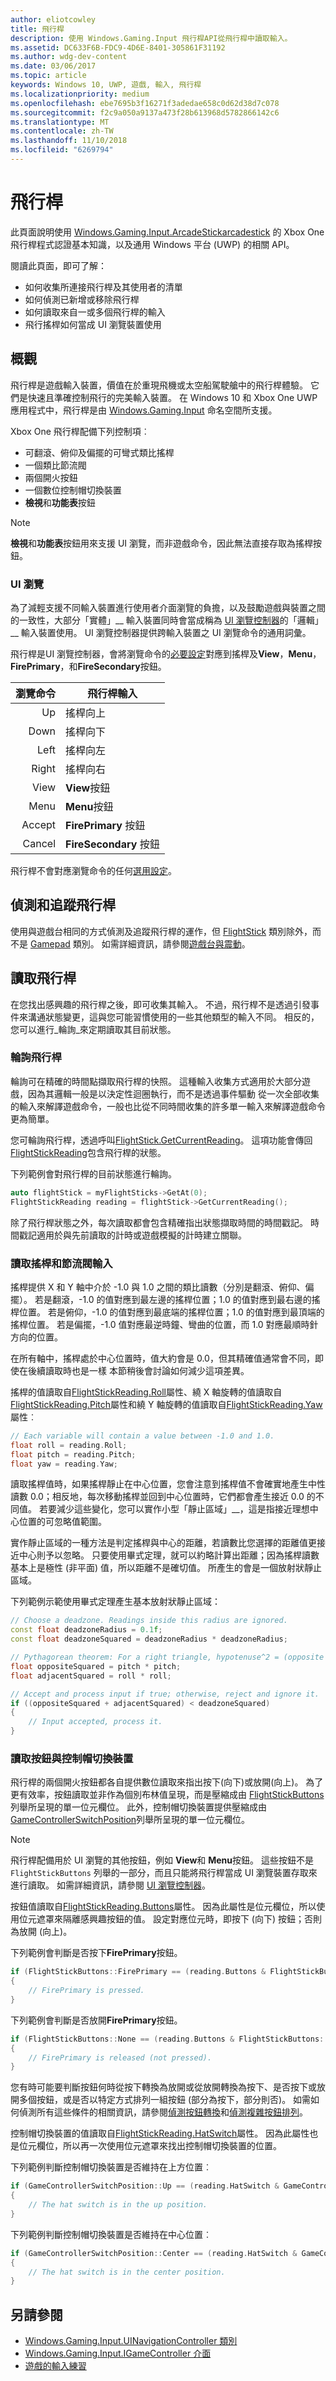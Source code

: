 ```yaml
---
author: eliotcowley
title: 飛行桿
description: 使用 Windows.Gaming.Input 飛行桿API從飛行桿中讀取輸入。
ms.assetid: DC633F6B-FDC9-4D6E-8401-305861F31192
ms.author: wdg-dev-content
ms.date: 03/06/2017
ms.topic: article
keywords: Windows 10, UWP, 遊戲, 輸入, 飛行桿
ms.localizationpriority: medium
ms.openlocfilehash: ebe7695b3f16271f3adedae658c0d62d38d7c078
ms.sourcegitcommit: f2c9a050a9137a473f28b613968d5782866142c6
ms.translationtype: MT
ms.contentlocale: zh-TW
ms.lasthandoff: 11/10/2018
ms.locfileid: "6269794"
---
```

# <a name="flight-stick"></a>飛行桿

此頁面說明使用 [Windows.Gaming.Input.ArcadeStickarcadestick](https://docs.microsoft.com/uwp/api/windows.gaming.input.flightstick) 的 Xbox One 飛行桿程式認證基本知識，以及通用 Windows 平台 (UWP) 的相關 API。

閱讀此頁面，即可了解：

* 如何收集所連接飛行桿及其使用者的清單
* 如何偵測已新增或移除飛行桿
* 如何讀取來自一或多個飛行桿的輸入
* 飛行搖桿如何當成 UI 瀏覽裝置使用

## <a name="overview"></a>概觀

飛行桿是遊戲輸入裝置，價值在於重現飛機或太空船駕駛艙中的飛行桿體驗。 它們是快速且準確控制飛行的完美輸入裝置。 在 Windows 10 和 Xbox One UWP 應用程式中，飛行桿是由 [Windows.Gaming.Input](https://docs.microsoft.com/uwp/api/windows.gaming.input) 命名空間所支援。

Xbox One 飛行桿配備下列控制項︰

* 可翻滾、俯仰及偏擺的可彎式類比搖桿
* 一個類比節流閥
* 兩個開火按鈕
* 一個數位控制帽切換裝置
* **檢視**和**功能表**按鈕

> [!NOTE]
> **檢視**和**功能表**按鈕用來支援 UI 瀏覽，而非遊戲命令，因此無法直接存取為搖桿按鈕。

### <a name="ui-navigation"></a>UI 瀏覽

為了減輕支援不同輸入裝置進行使用者介面瀏覽的負擔，以及鼓勵遊戲與裝置之間的一致性，大部分「實體」__ 輸入裝置同時會當成稱為 [UI 瀏覽控制器](ui-navigation-controller.md)的「邏輯」__ 輸入裝置使用。 UI 瀏覽控制器提供跨輸入裝置之 UI 瀏覽命令的通用詞彙。

飛行桿是UI 瀏覽控制器，會將瀏覽命令的[必要設定](ui-navigation-controller.md#required-set)對應到搖桿及**View**，**Menu**，**FirePrimary**，和**FireSecondary**按鈕。

| 瀏覽命令 | 飛行桿輸入                  |
| ------------------:| ----------------------------------- |
|                 Up | 搖桿向上                         |
|               Down | 搖桿向下                       |
|               Left | 搖桿向左                       |
|              Right | 搖桿向右                      |
|               View | **View**按鈕                     |
|               Menu | **Menu**按鈕                     |
|             Accept | **FirePrimary** 按鈕              |
|             Cancel | **FireSecondary** 按鈕            |

飛行桿不會對應瀏覽命令的任何[選用設定](ui-navigation-controller.md#optional-set)。

## <a name="detect-and-track-flight-sticks"></a>偵測和追蹤飛行桿

使用與遊戲台相同的方式偵測及追蹤飛行桿的運作，但 [FlightStick](https://docs.microsoft.com/uwp/api/windows.gaming.input.flightstick) 類別除外，而不是 [Gamepad](https://docs.microsoft.com/uwp/api/Windows.Gaming.Input.Gamepad) 類別。 如需詳細資訊，請參閱[遊戲台與震動](gamepad-and-vibration.md)。

<!-- Flight sticks are managed by the system, therefore you don't have to create or initialize them. The system provides a list of connected flight sticks and events to notify you when a flight stick is added or removed.

### The flight stick list

The [FlightStick](https://docs.microsoft.com/uwp/api/windows.gaming.input.flightstick) class provides a static property, [FlightSticks](https://docs.microsoft.com/uwp/api/windows.gaming.input.flightstick#Windows_Gaming_Input_FlightStick_FlightSticks), which is a read-only list of flight sticks that are currently connected. Because you might only be interested in some of the connected flight sticks, we recommend that you maintain your own collection instead of accessing them through the `FlightSticks` property.

The following example copies all connected flight sticks into a new collection:

```cpp
auto myFlightSticks = ref new Vector<FlightStick^>();

for (auto flightStick : FlightStick::FlightSticks)
{
    // This code assumes that you're interested in all flight sticks.
    myFlightSticks->Append(flightStick);
}
```

### Adding and removing flight sticks

When a flight stick is added or removed, the [FlightStickAdded](https://docs.microsoft.com/uwp/api/windows.gaming.input.flightstick#Windows_Gaming_Input_FlightStick_FlightStickAdded) and [FlightStickRemoved](https://docs.microsoft.com/uwp/api/windows.gaming.input.flightstick#Windows_Gaming_Input_FlightStick_FlightStickRemoved) events are raised. You can register handlers for these events to keep track of the flight sticks that are currently connected.

The following example starts tracking a flight stick that's been added:

```cpp
FlightStick::FlightStickAdded += 
    ref new EventHandler<FlightStick^>([] (Platform::Object^, FlightStick^ args)
{
    // This code assumes that you're interested in all new flight sticks.
    myFlightSticks->Append(args);
});
```

The following example stops tracking a flight stick that's been removed:

```cpp
FlightStick::FlightStickRemoved += 
    ref new EventHandler<FlightStick^>([] (Platform::Object^, FlightStick^ args)
{
    unsigned int indexRemoved;

    if (myFlightSticks->IndexOf(args, &indexRemoved))
    {
        myFlightSticks->RemoveAt(indexRemoved);
    }
});
```

### Users and headsets

Each flight stick can be associated with a user account to link their identity to their gameplay, and can have a headset attached to facilitate voice chat or in-game features. To learn more about working with users and headsets, see [Tracking users and their devices](input-practices-for-games.md#tracking-users-and-their-devices) and [Headset](headset.md). -->

## <a name="reading-the-flight-stick"></a>讀取飛行桿

在您找出感興趣的飛行桿之後，即可收集其輸入。 不過，飛行桿不是透過引發事件來溝通狀態變更，這與您可能習慣使用的一些其他類型的輸入不同。 相反的，您可以進行_輪詢_來定期讀取其目前狀態。

### <a name="polling-the-flight-stick"></a>輪詢飛行桿

輪詢可在精確的時間點擷取飛行桿的快照。 這種輸入收集方式適用於大部分遊戲，因為其邏輯一般是以決定性迴圈執行，而不是透過事件驅動 從一次全部收集的輸入來解譯遊戲命令，一般也比從不同時間收集的許多單一輸入來解譯遊戲命令更為簡單。

您可輪詢飛行桿，透過呼叫[FlightStick.GetCurrentReading](https://docs.microsoft.com/uwp/api/windows.gaming.input.flightstick.GetCurrentReading)。 這項功能會傳回[FlightStickReading](https://docs.microsoft.com/uwp/api/windows.gaming.input.flightstickreading)包含飛行桿的狀態。

下列範例會對飛行桿的目前狀態進行輪詢。

```cpp
auto flightStick = myFlightSticks->GetAt(0);
FlightStickReading reading = flightStick->GetCurrentReading();
```

除了飛行桿狀態之外，每次讀取都會包含精確指出狀態擷取時間的時間戳記。 時間戳記適用於與先前讀取的計時或遊戲模擬的計時建立關聯。

### <a name="reading-the-joystick-and-throttle-input"></a>讀取搖桿和節流閥輸入

搖桿提供 X 和 Y 軸中介於 -1.0 與 1.0 之間的類比讀數（分別是翻滾、俯仰、偏擺）。 若是翻滾，-1.0 的值對應到最左邊的搖桿位置；1.0 的值對應到最右邊的搖桿位置。 若是俯仰，-1.0 的值對應到最底端的搖桿位置；1.0 的值對應到最頂端的搖桿位置。 若是偏擺，-1.0 值對應最逆時鐘、彎曲的位置，而 1.0 對應最順時針方向的位置。

在所有軸中，搖桿處於中心位置時，值大約會是 0.0，但其精確值通常會不同，即使在後續讀取時也是一樣 本節稍後會討論如何減少這項差異。

搖桿的值讀取自[FlightStickReading.Roll](https://docs.microsoft.com/uwp/api/windows.gaming.input.flightstickreading.Roll)屬性、繞 X 軸旋轉的值讀取自[FlightStickReading.Pitch](https://docs.microsoft.com/uwp/api/windows.gaming.input.flightstickreading.Pitch)屬性和繞 Y 軸旋轉的值讀取自[FlightStickReading.Yaw](https://docs.microsoft.com/uwp/api/windows.gaming.input.flightstickreading.Yaw)屬性︰

```cpp
// Each variable will contain a value between -1.0 and 1.0.
float roll = reading.Roll;
float pitch = reading.Pitch;
float yaw = reading.Yaw;
```

讀取搖桿值時，如果搖桿靜止在中心位置，您會注意到搖桿值不會確實地產生中性讀數 0.0；相反地，每次移動搖桿並回到中心位置時，它們都會產生接近 0.0 的不同值。 若要減少這些變化，您可以實作小型「靜止區域」__，這是指接近理想中心位置的可忽略值範圍。

實作靜止區域的一種方法是判定搖桿與中心的距離，若讀數比您選擇的距離值更接近中心則予以忽略。 只要使用畢式定理，就可以約略計算出距離；因為搖桿讀數基本上是極性 (非平面) 值，所以距離不是確切值。 所產生的會是一個放射狀靜止區域。

下列範例示範使用畢式定理產生基本放射狀靜止區域：

```cpp
// Choose a deadzone. Readings inside this radius are ignored.
const float deadzoneRadius = 0.1f;
const float deadzoneSquared = deadzoneRadius * deadzoneRadius;

// Pythagorean theorem: For a right triangle, hypotenuse^2 = (opposite side)^2 + (adjacent side)^2
float oppositeSquared = pitch * pitch;
float adjacentSquared = roll * roll;

// Accept and process input if true; otherwise, reject and ignore it.
if ((oppositeSquared + adjacentSquared) < deadzoneSquared)
{
    // Input accepted, process it.
}
```

### <a name="reading-the-buttons-and-hat-switch"></a>讀取按鈕與控制帽切換裝置

飛行桿的兩個開火按鈕都各自提供數位讀取來指出按下(向下)或放開(向上)。 為了更有效率，按鈕讀取並非作為個別布林值呈現，而是壓縮成由 [FlightStickButtons](https://docs.microsoft.com/uwp/api/windows.gaming.input.flightstickbuttons) 列舉所呈現的單一位元欄位。 此外，控制帽切換裝置提供壓縮成由[GameControllerSwitchPosition](https://docs.microsoft.com/uwp/api/windows.gaming.input.gamecontrollerswitchposition)列舉所呈現的單一位元欄位。

> [!NOTE]
> 飛行桿配備用於 UI 瀏覽的其他按鈕，例如 **View**和 **Menu**按鈕。 這些按鈕不是 `FlightStickButtons` 列舉的一部分，而且只能將飛行桿當成 UI 瀏覽裝置存取來進行讀取。 如需詳細資訊，請參閱 [UI 瀏覽控制器](ui-navigation-controller.md)。

按鈕值讀取自[FlightStickReading.Buttons](https://docs.microsoft.com/uwp/api/windows.gaming.input.flightstickreading.Buttons)屬性。 因為此屬性是位元欄位，所以使用位元遮罩來隔離感興趣按鈕的值。 設定對應位元時，即按下 (向下) 按鈕；否則為放開 (向上)。

下列範例會判斷是否按下**FirePrimary**按鈕。

```cpp
if (FlightStickButtons::FirePrimary == (reading.Buttons & FlightStickButtons::FirePrimary))
{
    // FirePrimary is pressed.
}
```

下列範例會判斷是否放開**FirePrimary**按鈕。

```cpp
if (FlightStickButtons::None == (reading.Buttons & FlightStickButtons::FirePrimary))
{
    // FirePrimary is released (not pressed).
}
```

您有時可能要判斷按鈕何時從按下轉換為放開或從放開轉換為按下、是否按下或放開多個按鈕，或是否以特定方式排列一組按鈕 (部分為按下，部分則否)。 如需如何偵測所有這些條件的相關資訊，請參閱[偵測按鈕轉換](input-practices-for-games.md#detecting-button-transitions)和[偵測複雜按鈕排列](input-practices-for-games.md#detecting-complex-button-arrangements)。

控制帽切換裝置的值讀取自[FlightStickReading.HatSwitch](https://docs.microsoft.com/uwp/api/windows.gaming.input.flightstickreading.HatSwitch)屬性。 因為此屬性也是位元欄位，所以再一次使用位元遮罩來找出控制帽切換裝置的位置。

下列範例判斷控制帽切換裝置是否維持在上方位置︰

```cpp
if (GameControllerSwitchPosition::Up == (reading.HatSwitch & GameControllerSwitchPosition::Up))
{
    // The hat switch is in the up position.
}
```

下列範例判斷控制帽切換裝置是否維持在中心位置︰

```cpp
if (GameControllerSwitchPosition::Center == (reading.HatSwitch & GameControllerSwitchPosition::Center))
{
    // The hat switch is in the center position.
}
```

<!--## Run the InputInterfacingUWP sample

The [InputInterfacingUWP sample _(github)_](https://github.com/Microsoft/Xbox-ATG-Samples/tree/master/Samples/System/InputInterfacingUWP) demonstrates how to use flight sticks and different kinds of input devices in tandem, as well as how these input devices behave as UI navigation controllers.-->

## <a name="see-also"></a>另請參閱

* [Windows.Gaming.Input.UINavigationController 類別](https://docs.microsoft.com/uwp/api/windows.gaming.input.uinavigationcontroller)
* [Windows.Gaming.Input.IGameController 介面](https://docs.microsoft.com/uwp/api/windows.gaming.input.igamecontroller)
* [遊戲的輸入練習](input-practices-for-games.md)